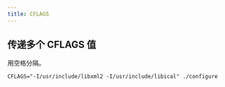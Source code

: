 ```yaml
---
title: CFLAGS
---
```



## 传递多个 CFLAGS 值

用空格分隔。

`CFLAGS="-I/usr/include/libxml2 -I/usr/include/libical" ./configure`
